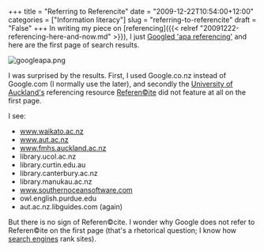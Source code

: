 +++
title = "Referring to Referencite"
date = "2009-12-22T10:54:00+12:00"
categories = ["Information literacy"]
slug = "referring-to-referencite"
draft = "False"
+++
In writing my piece on
[referencing]({{< relref "20091222-referencing-here-and-now.md" >}}),
I just [Googled 'apa
referencing'](http://www.google.co.nz/search?q=apa+referencing) and here
are the first page of search results.

![googleapa.png](/images/googleapa-thumb-700x592-16.png)

I was surprised by the results. First, I used Google.co.nz instead of
Google.com (I normally use the later), and secondly
the [University of Auckland's](http://www.auckland.ac.nz/) referencing
resource
[Referen©ite](https://web.archive.org/web/20090325081529/http://www.cite.auckland.ac.nz/) did
not feature at all on the first page.

I see:

- www.waikato.ac.nz
- www.aut.ac.nz
- www.fmhs.auckland.ac.nz
- library.ucol.ac.nz
- library.curtin.edu.au
- library.canterbury.ac.nz
- library.manukau.ac.nz
- www.southernoceansoftware.com
- owl.english.purdue.edu
- aut.ac.nz.libguides.com (again)

But there is no sign of Referen©cite. I wonder why Google does not
refer to Referen©ite on the first page (that's a rhetorical question;
I know how [search
engines](http://en.wikipedia.org/wiki/Web_search_engine) rank sites).

